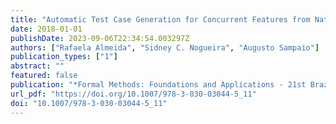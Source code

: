 ```yaml
---
title: "Automatic Test Case Generation for Concurrent Features from Natural Language Descriptions"
date: 2018-01-01
publishDate: 2023-09-06T22:34:54.003297Z
authors: ["Rafaela Almeida", "Sidney C. Nogueira", "Augusto Sampaio"]
publication_types: ["1"]
abstract: ""
featured: false
publication: "*Formal Methods: Foundations and Applications - 21st Brazilian Symposium, SBMF 2018, Salvador, Brazil, November 26-30, 2018, Proceedings*"
url_pdf: "https://doi.org/10.1007/978-3-030-03044-5_11"
doi: "10.1007/978-3-030-03044-5_11"
---
```


